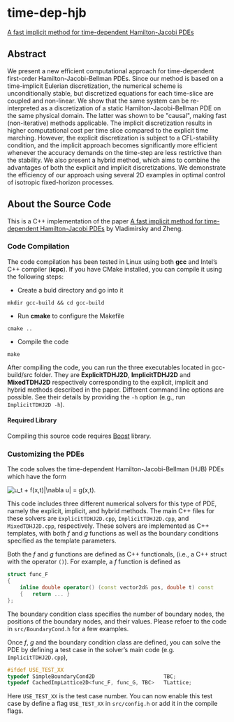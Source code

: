 # time-dep-hjb
[A fast implicit method for time-dependent Hamilton-Jacobi PDEs](http://www.cs.columbia.edu/~cxz/TimeDepHJB/)

## Abstract
We present a new efficient computational approach for time-dependent first-order Hamilton-Jacobi-Bellman PDEs. Since our method is based on a time-implicit Eulerian discretization, the numerical scheme is unconditionally stable, but discretized equations for each time-slice are coupled and non-linear. We show that the same system can be re-interpreted as a discretization of a static Hamilton-Jacobi-Bellman PDE on the same physical domain. The latter was shown to be "causal", making fast (non-iterative) methods applicable. The implicit discretization results in higher computational cost per time slice compared to the explicit time marching. However, the explicit discretization is subject to a CFL-stability condition, and the implicit approach becomes significantly more efficient whenever the accuracy demands on the time-step are less restrictive than the stability. We also present a hybrid method, which aims to combine the advantages of both the explicit and implicit discretizations. We demonstrate the efficiency of our approach using several 2D examples in optimal control of isotropic fixed-horizon processes.

## About the Source Code
This is a C++ implementation of the paper [A fast implicit method for time-dependent Hamilton-Jacobi PDEs](http://www.cs.columbia.edu/~cxz/TimeDepHJB/) by Vladimirsky and Zheng.

### Code Compilation
The code compilation has been tested in Linux using both __gcc__ and Intel’s C++ compiler (__icpc__). If you have CMake installed, you can compile it using the following steps:

* Create a buld directory and go into it
```
mkdir gcc-build && cd gcc-build
```
* Run __cmake__ to configure the Makefile
```
cmake ..
```
* Compile the code
```
make
```
After compiling the code, you can run the three executables located in gcc-build/src folder. They are __ExplicitTDHJ2D__, __ImplicitTDHJ2D__ and __MixedTDHJ2D__ respectively corresponding to the explicit, implicit and hybrid methods described in the paper. Different command line options are possible. See their details by providing the `-h` option (e.g., run `ImplicitTDHJ2D -h`).

#### Required Library
Compiling this source code requires [Boost](http://www.boost.org/) library.

### Customizing the PDEs
The code solves the time-dependent Hamilton-Jacobi-Bellman (HJB) PDEs which have the form

![$$u_t + f(x,t)|\nabla u| = g(x,t).$$](https://raw.githubusercontent.com/cxzheng/time-dep-hjb/master/images/jqjt6g4.png)

This code includes three different numerical solvers for this type of PDE, namely the explicit, implicit, and hybrid methods. The main C++ files for these solvers are `ExplicitTDHJ2D.cpp`, `ImplicitTDHJ2D.cpp`, and `MixedTDHJ2D.cpp`, respectively. 
These solvers are implemented as C++ templates, with both _f_ and _g_ functions as well as the boundary conditions specified 
as the template parameters.

Both the _f_ and _g_ functions are defined as C++ functionals, (i.e., a C++ struct with the operator `()`). For example, a _f_ function is defined as
```C++
struct func_F
{
    inline double operator() (const vector2d& pos, double t) const
    {   return ... }
};
```
The boundary condition class specifies the number of boundary nodes, the positions of the boundary nodes, and their values. Please refoer to the code in `src/BoundaryCond.h` for a few examples.

Once _f_, _g_ and the boundary condition class are defined, you can solve the PDE by defining a test case in the solver’s main code (e.g. `ImplicitTDHJ2D.cpp`),
```C++
#ifdef USE_TEST_XX
typedef SimpleBoundaryCond2D                      TBC;
typedef CachedImpLattice2D<func_F, func_G, TBC>   TLattice;
```
Here `USE_TEST_XX` is the test case number. You can now enable this test case by define a flag `USE_TEST_XX` in `src/config.h` or add it in the compile flags.
